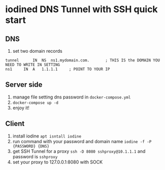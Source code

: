 # iodined DNS Tunnel with SSH quick start
## DNS 
1. 	set two domain records
```
tunnel		IN	NS	ns1.mydomain.com.		; THIS IS the DOMAIN YOU NEED TO WRITE IN SETTING
ns1		IN	A	1.1.1.1		; POINT TO YOUR IP
  ```
## Server side
1. manage file setting dns password in `docker-compose.yml`
2. `docker-compose up -d`
3. enjoy it!
## Client 
1. install iodine  `apt isntall iodine`
2. run command with your password and domain name `iodine -f -P {PASSWORD} {DNS}`
3. get SSH Tunnel for a proxy  `ssh -D 8080 sshproxy@10.1.1.1` and password is `sshproxy`
4. set your proxy to 127.0.0.1:8080 with SOCK
